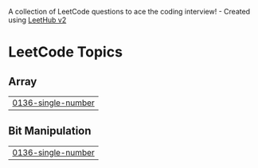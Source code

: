 A collection of LeetCode questions to ace the coding interview! - Created using [LeetHub v2](https://github.com/arunbhardwaj/LeetHub-2.0)
<!---LeetCode Topics Start-->
# LeetCode Topics
## Array
|  |
| ------- |
| [0136-single-number](https://github.com/Akash16012001/my_leetcode_solution/tree/master/0136-single-number) |
## Bit Manipulation
|  |
| ------- |
| [0136-single-number](https://github.com/Akash16012001/my_leetcode_solution/tree/master/0136-single-number) |
<!---LeetCode Topics End-->